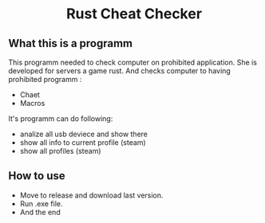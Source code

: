 <h1 align="center"> Rust Cheat Checker </h1>

## What this is a programm
This programm needed to check computer on prohibited application. She is developed for servers a game rust. And checks computer to having prohibited programm :
- Chaet
- Macros

It's programm can do following:
- analize all usb deviece and show there
- show all info to current profile (steam)
- show all profiles (steam)

## How to use

- Move to release and download last version.
- Run .exe file.
- And the end
